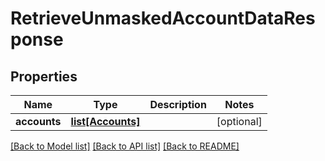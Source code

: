 # RetrieveUnmaskedAccountDataResponse

## Properties
Name | Type | Description | Notes
------------ | ------------- | ------------- | -------------
**accounts** | [**list[Accounts]**](Accounts.md) |  | [optional] 

[[Back to Model list]](../README.md#documentation-for-models) [[Back to API list]](../README.md#documentation-for-api-endpoints) [[Back to README]](../README.md)

